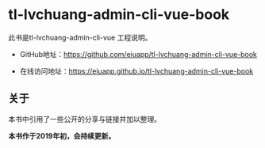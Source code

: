 # tl-lvchuang-admin-cli-vue-book

此书是tl-lvchuang-admin-cli-vue 工程说明。

- GitHub地址：https://github.com/eiuapp/tl-lvchuang-admin-cli-vue-book

- 在线访问地址：https://eiuapp.github.io/tl-lvchuang-admin-cli-vue-book
 

## 关于

本书中引用了一些公开的分享与链接并加以整理。

**本书作于2019年初，会持续更新。**



